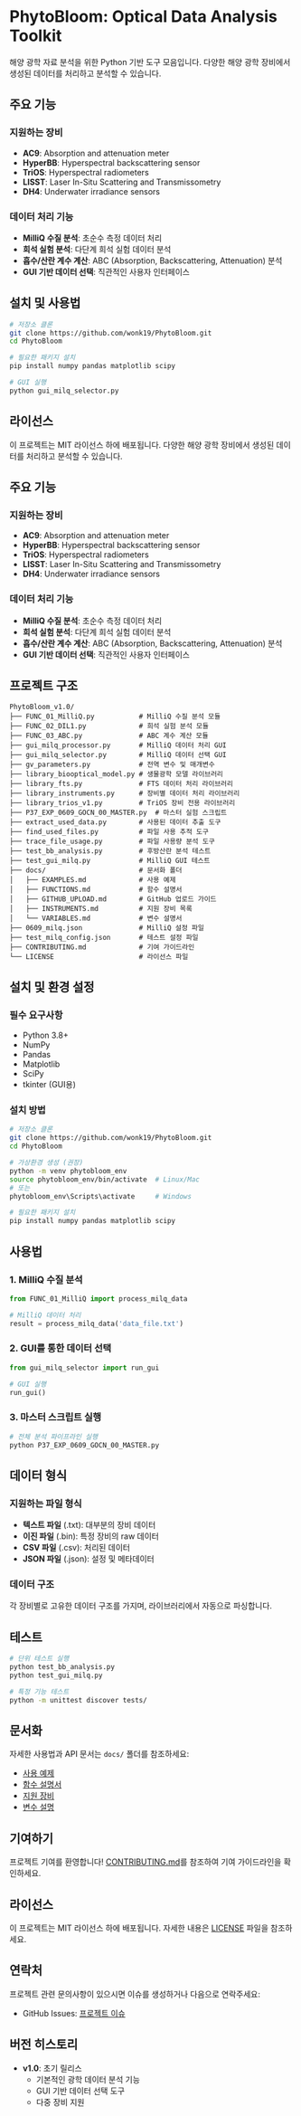 # PhytoBloom: Optical Data Analysis Toolkit

해양 광학 자료 분석을 위한 Python 기반 도구 모음입니다. 다양한 해양 광학 장비에서 생성된 데이터를 처리하고 분석할 수 있습니다.

## 주요 기능

### 지원하는 장비
- **AC9**: Absorption and attenuation meter
- **HyperBB**: Hyperspectral backscattering sensor
- **TriOS**: Hyperspectral radiometers
- **LISST**: Laser In-Situ Scattering and Transmissometry
- **DH4**: Underwater irradiance sensors

### 데이터 처리 기능
- **MilliQ 수질 분석**: 초순수 측정 데이터 처리
- **희석 실험 분석**: 다단계 희석 실험 데이터 분석
- **흡수/산란 계수 계산**: ABC (Absorption, Backscattering, Attenuation) 분석
- **GUI 기반 데이터 선택**: 직관적인 사용자 인터페이스

## 설치 및 사용법

```bash
# 저장소 클론
git clone https://github.com/wonk19/PhytoBloom.git
cd PhytoBloom

# 필요한 패키지 설치
pip install numpy pandas matplotlib scipy

# GUI 실행
python gui_milq_selector.py
```

## 라이선스

이 프로젝트는 MIT 라이선스 하에 배포됩니다. 다양한 해양 광학 장비에서 생성된 데이터를 처리하고 분석할 수 있습니다.

## 주요 기능

### 지원하는 장비
- **AC9**: Absorption and attenuation meter
- **HyperBB**: Hyperspectral backscattering sensor
- **TriOS**: Hyperspectral radiometers
- **LISST**: Laser In-Situ Scattering and Transmissometry
- **DH4**: Underwater irradiance sensors

### 데이터 처리 기능
- **MilliQ 수질 분석**: 초순수 측정 데이터 처리
- **희석 실험 분석**: 다단계 희석 실험 데이터 분석
- **흡수/산란 계수 계산**: ABC (Absorption, Backscattering, Attenuation) 분석
- **GUI 기반 데이터 선택**: 직관적인 사용자 인터페이스

## 프로젝트 구조

```
PhytoBloom_v1.0/
├── FUNC_01_MilliQ.py           # MilliQ 수질 분석 모듈
├── FUNC_02_DIL1.py             # 희석 실험 분석 모듈
├── FUNC_03_ABC.py              # ABC 계수 계산 모듈
├── gui_milq_processor.py       # MilliQ 데이터 처리 GUI
├── gui_milq_selector.py        # MilliQ 데이터 선택 GUI
├── gv_parameters.py            # 전역 변수 및 매개변수
├── library_biooptical_model.py # 생물광학 모델 라이브러리
├── library_fts.py              # FTS 데이터 처리 라이브러리
├── library_instruments.py      # 장비별 데이터 처리 라이브러리
├── library_trios_v1.py         # TriOS 장비 전용 라이브러리
├── P37_EXP_0609_GOCN_00_MASTER.py  # 마스터 실험 스크립트
├── extract_used_data.py        # 사용된 데이터 추출 도구
├── find_used_files.py          # 파일 사용 추적 도구
├── trace_file_usage.py         # 파일 사용량 분석 도구
├── test_bb_analysis.py         # 후방산란 분석 테스트
├── test_gui_milq.py            # MilliQ GUI 테스트
├── docs/                       # 문서화 폴더
│   ├── EXAMPLES.md             # 사용 예제
│   ├── FUNCTIONS.md            # 함수 설명서
│   ├── GITHUB_UPLOAD.md        # GitHub 업로드 가이드
│   ├── INSTRUMENTS.md          # 지원 장비 목록
│   └── VARIABLES.md            # 변수 설명서
├── 0609_milq.json              # MilliQ 설정 파일
├── test_milq_config.json       # 테스트 설정 파일
├── CONTRIBUTING.md             # 기여 가이드라인
└── LICENSE                     # 라이선스 파일
```

## 설치 및 환경 설정

### 필수 요구사항
- Python 3.8+
- NumPy
- Pandas
- Matplotlib
- SciPy
- tkinter (GUI용)

### 설치 방법
```bash
# 저장소 클론
git clone https://github.com/wonk19/PhytoBloom.git
cd PhytoBloom

# 가상환경 생성 (권장)
python -m venv phytobloom_env
source phytobloom_env/bin/activate  # Linux/Mac
# 또는
phytobloom_env\Scripts\activate     # Windows

# 필요한 패키지 설치
pip install numpy pandas matplotlib scipy
```

## 사용법

### 1. MilliQ 수질 분석
```python
from FUNC_01_MilliQ import process_milq_data

# MilliQ 데이터 처리
result = process_milq_data('data_file.txt')
```

### 2. GUI를 통한 데이터 선택
```python
from gui_milq_selector import run_gui

# GUI 실행
run_gui()
```

### 3. 마스터 스크립트 실행
```python
# 전체 분석 파이프라인 실행
python P37_EXP_0609_GOCN_00_MASTER.py
```

## 데이터 형식

### 지원하는 파일 형식
- **텍스트 파일** (.txt): 대부분의 장비 데이터
- **이진 파일** (.bin): 특정 장비의 raw 데이터
- **CSV 파일** (.csv): 처리된 데이터
- **JSON 파일** (.json): 설정 및 메타데이터

### 데이터 구조
각 장비별로 고유한 데이터 구조를 가지며, 라이브러리에서 자동으로 파싱합니다.

## 테스트

```bash
# 단위 테스트 실행
python test_bb_analysis.py
python test_gui_milq.py

# 특정 기능 테스트
python -m unittest discover tests/
```

## 문서화

자세한 사용법과 API 문서는 `docs/` 폴더를 참조하세요:
- [사용 예제](docs/EXAMPLES.md)
- [함수 설명서](docs/FUNCTIONS.md)
- [지원 장비](docs/INSTRUMENTS.md)
- [변수 설명](docs/VARIABLES.md)

## 기여하기

프로젝트 기여를 환영합니다! [CONTRIBUTING.md](CONTRIBUTING.md)를 참조하여 기여 가이드라인을 확인하세요.

## 라이선스

이 프로젝트는 MIT 라이선스 하에 배포됩니다. 자세한 내용은 [LICENSE](LICENSE) 파일을 참조하세요.

## 연락처

프로젝트 관련 문의사항이 있으시면 이슈를 생성하거나 다음으로 연락주세요:
- GitHub Issues: [프로젝트 이슈](https://github.com/wonk19/PhytoBloom/issues)

## 버전 히스토리

- **v1.0**: 초기 릴리스
  - 기본적인 광학 데이터 분석 기능
  - GUI 기반 데이터 선택 도구
  - 다중 장비 지원